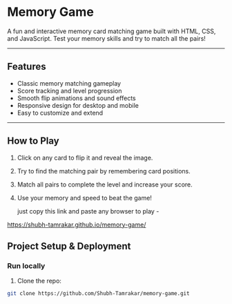 # Memory  Game

A fun and interactive memory card matching game built with HTML, CSS, and JavaScript. Test your memory skills and try to match all the pairs!

---

## Features

- Classic memory matching gameplay  
- Score tracking and level progression  
- Smooth flip animations and sound effects  
- Responsive design for desktop and mobile  
- Easy to customize and extend  

---

## How to Play

1. Click on any card to flip it and reveal the image.  
2. Try to find the matching pair by remembering card positions.  
3. Match all pairs to complete the level and increase your score.  
4. Use your memory and speed to beat the game!  

   just copy this link and paste any browser to play -

https://shubh-tamrakar.github.io/memory-game/

## Project Setup & Deployment

### Run locally

1. Clone the repo:

```bash
git clone https://github.com/Shubh-Tamrakar/memory-game.git

